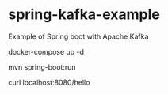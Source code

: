 # spring-kafka-example
Example of Spring boot with Apache Kafka

docker-compose up -d

mvn spring-boot:run

curl localhost:8080/hello 
